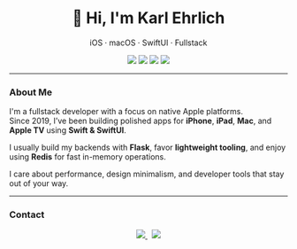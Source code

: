 <h1 align="center">👋 Hi, I'm Karl Ehrlich</h1>
<p align="center">iOS · macOS · SwiftUI · Fullstack</p>

<p align="center">
  <img src="https://img.shields.io/badge/SwiftUI-Expert-FA7343?style=flat&logo=swift&logoColor=white&labelColor=202124" />
  <img src="https://img.shields.io/badge/Flask-Backend-000000?style=flat&logo=flask&labelColor=202124" />
  <img src="https://img.shields.io/badge/Redis-Fan-E7282D?style=flat&logo=redis&logoColor=white&labelColor=202124" />
  <img src="https://img.shields.io/badge/Cologne-based-505050?style=flat&logo=mapbox&labelColor=202124" />
</p>

---

### About Me

I'm a fullstack developer with a focus on native Apple platforms.  
Since 2019, I’ve been building polished apps for **iPhone**, **iPad**, **Mac**, and **Apple TV** using **Swift & SwiftUI**.

I usually build my backends with **Flask**, favor **lightweight tooling**, and enjoy using **Redis** for fast in-memory operations.

I care about performance, design minimalism, and developer tools that stay out of your way.

---

### Contact

<p align="center">
  <a href="mailto:contact@crashdebug.dev">
    <img src="https://img.shields.io/badge/email-contact@crashdebug.dev-565656?style=flat-square&logo=gmail&logoColor=white&labelColor=202124" />
  </a>
  &nbsp;
  <img src="https://img.shields.io/badge/discord-crashdebug__-5865F2?style=flat-square&logo=discord&logoColor=white&labelColor=202124" />
</p>